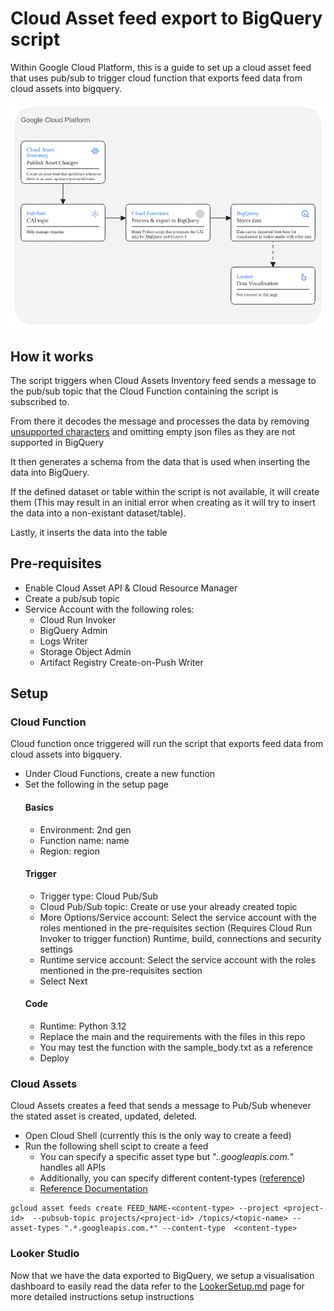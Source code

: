 # Cloud Asset feed export to BigQuery script 

Within Google Cloud Platform, this is a guide to set up a cloud asset feed that uses pub/sub to trigger cloud function that exports feed data from cloud assets into bigquery.

![Architecture Diagram.](CAI_Export_Architecture.png)

## How it works
The script triggers when Cloud Assets Inventory feed sends a message to the pub/sub topic that the Cloud Function containing the script is subscribed to. 

From there it decodes the message and processes the data by removing [unsupported characters](https://cloud.google.com/bigquery/docs/schemas) and omitting empty json files as they are not supported in BigQuery

It then generates a schema from the data that is used when inserting the data into BigQuery. 

If the defined dataset or table within the script is not available, it will create them (This may result in an initial error when creating as it will try to insert the data into a non-existant dataset/table).

Lastly, it inserts the data into the table

## Pre-requisites
 - Enable Cloud Asset API & Cloud Resource Manager
 - Create a pub/sub topic
 - Service Account with the following roles:
    - Cloud Run Invoker
    - BigQuery Admin
    - Logs Writer
    - Storage Object Admin
    - Artifact Registry Create-on-Push Writer

## Setup

### Cloud Function
Cloud function once triggered will run the script that exports feed data from cloud assets into bigquery.

 - Under Cloud Functions, create a new function
 - Set the following in the setup page
    #### Basics
    - Environment: 2nd gen
    - Function name: name
    - Region: region
    #### Trigger
    - Trigger type: Cloud Pub/Sub
    - Cloud Pub/Sub topic: Create or use your already created topic
    - More Options/Service account: Select the service account with the roles mentioned in the pre-requisites section (Requires Cloud Run Invoker to trigger function)
    Runtime, build, connections and security settings
    - Runtime service account: Select the service account with the roles mentioned in the pre-requisites section
    - Select Next
    #### Code
    - Runtime: Python 3.12
    - Replace the main and the requirements with the files in this repo
    - You may test the function with the sample_body.txt as a reference
    - Deploy

### Cloud Assets
Cloud Assets creates a feed that sends a message to Pub/Sub whenever the stated asset is created, updated, deleted.

 - Open Cloud Shell (currently this is the only way to create a feed)
 - Run the following shell scipt to create a feed
    - You can specify a specific asset type but ".*.googleapis.com.*" handles all APIs
    - Additionally, you can specify different content-types ([reference](https://cloud.google.com/asset-inventory/docs/overview#content_types))
    - [Reference Documentation](https://cloud.google.com/asset-inventory/docs/monitoring-asset-changes)
 ```shell
 gcloud asset feeds create FEED_NAME-<content-type> --project <project-id>  --pubsub-topic projects/<project-id> /topics/<topic-name> --asset-types ".*.googleapis.com.*" --content-type  <content-type>
 ```

### Looker Studio
Now that we have the data exported to BigQuery, we setup a visualisation dashboard to easily read the data
refer to the [LookerSetup.md](https://github.com/RJDG97/GCP/blob/main/cloud-asset-inventory/LookerSetup.md) page for more detailed instructions setup instructions
